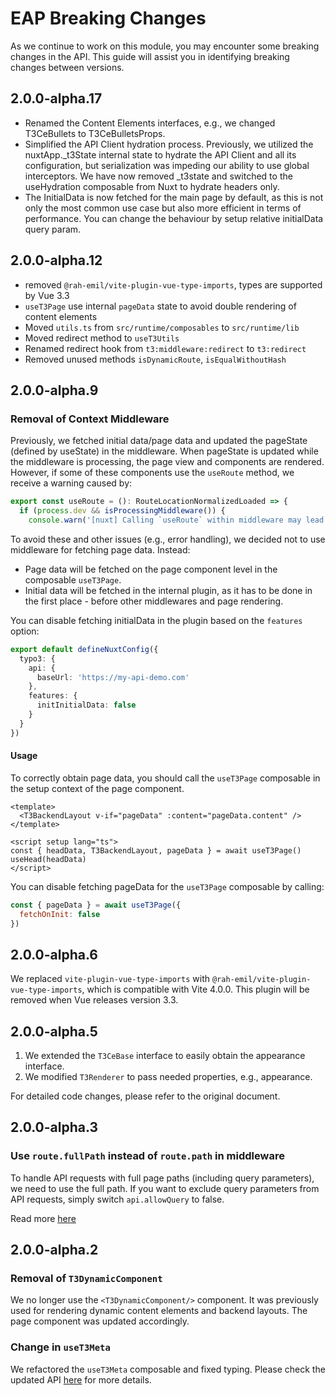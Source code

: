 # EAP Breaking Changes

As we continue to work on this module, you may encounter some breaking changes in the API. This guide will assist you in identifying breaking changes between versions.

## 2.0.0-alpha.17
+ Renamed the Content Elements interfaces, e.g., we changed T3CeBullets to T3CeBulletsProps.
+ Simplified the API Client hydration process. Previously, we utilized the nuxtApp._t3State internal state to hydrate the API Client and all its configuration, but serialization was impeding our ability to use global interceptors. We have now removed _t3state and switched to the useHydration composable from Nuxt to hydrate headers only.
+ The InitialData is now fetched for the main page by default, as this is not only the most common use case but also more efficient in terms of performance. You can change the behaviour by setup relative initialData query param.
## 2.0.0-alpha.12

+ removed `@rah-emil/vite-plugin-vue-type-imports`, types are supported by Vue 3.3
+ `useT3Page` use internal `pageData` state to avoid double rendering of content elements
+ Moved `utils.ts` from `src/runtime/composables` to `src/runtime/lib`
+ Moved redirect method to `useT3Utils`
+ Renamed redirect hook from `t3:middleware:redirect` to `t3:redirect`
+ Removed unused methods `isDynamicRoute`, `isEqualWithoutHash`
## 2.0.0-alpha.9
### Removal of Context Middleware

Previously, we fetched initial data/page data and updated the pageState (defined by useState) in the middleware. When pageState is updated while the middleware is processing, the page view and components are rendered. However, if some of these components use the `useRoute` method, we receive a warning caused by:

```js
export const useRoute = (): RouteLocationNormalizedLoaded => {
  if (process.dev && isProcessingMiddleware()) {
    console.warn('[nuxt] Calling `useRoute` within middleware may lead to misleading results. Instead, use the (to, from) arguments passed to the middleware to access the new and old routes.')
```

To avoid these and other issues (e.g., error handling), we decided not to use middleware for fetching page data. Instead:
+ Page data will be fetched on the page component level in the composable `useT3Page`. 
+ Initial data will be fetched in the internal plugin, as it has to be done in the first place - before other middlewares and page rendering. 

You can disable fetching initialData in the plugin based on the `features` option:

```ts
export default defineNuxtConfig({
  typo3: {
    api: {
      baseUrl: 'https://my-api-demo.com'
    },
    features: {
      initInitialData: false
    }
  }
})
```

#### Usage
To correctly obtain page data, you should call the `useT3Page` composable in the setup context of the page component.

```vue
<template>
  <T3BackendLayout v-if="pageData" :content="pageData.content" />
</template>

<script setup lang="ts">
const { headData, T3BackendLayout, pageData } = await useT3Page()
useHead(headData)
</script>
```

You can disable fetching pageData for the `useT3Page` composable by calling:
```js
const { pageData } = await useT3Page({
  fetchOnInit: false
})
```

## 2.0.0-alpha.6
We replaced `vite-plugin-vue-type-imports` with `@rah-emil/vite-plugin-vue-type-imports`, which is compatible with Vite 4.0.0. This plugin will be removed when Vue releases version 3.3.

## 2.0.0-alpha.5
1. We extended the `T3CeBase` interface to easily obtain the appearance interface.
2. We modified `T3Renderer` to pass needed properties, e.g., appearance.

For detailed code changes, please refer to the original document.

## 2.0.0-alpha.3
### Use `route.fullPath` instead of `route.path` in middleware

To handle API requests with full page paths (including query parameters), we need to use the full path. If you want to exclude query parameters from API requests, simply switch `api.allowQuery` to false.

Read more [here](/introduction/options#allowquery)

## 2.0.0-alpha.2

### Removal of `T3DynamicComponent`
We no longer use the `<T3DynamicComponent/>` component. It was previously used for rendering dynamic content elements and backend layouts. The page component was updated accordingly.

### Change in `useT3Meta`


We refactored the `useT3Meta` composable and fixed typing. Please check the updated API [here](/composables/uset3meta) for more details.
